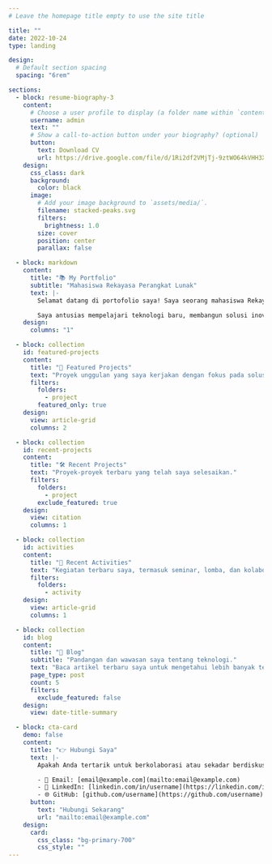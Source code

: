 ```yaml
---
# Leave the homepage title empty to use the site title

title: ""
date: 2022-10-24
type: landing

design:
  # Default section spacing
  spacing: "6rem"

sections:
  - block: resume-biography-3
    content:
      # Choose a user profile to display (a folder name within `content/authors/`)
      username: admin
      text: ""
      # Show a call-to-action button under your biography? (optional)
      button:
        text: Download CV
        url: https://drive.google.com/file/d/1Ri2df2VMjTj-9ztWO64kVHH3XQX4b4kp/view?usp=sharing
    design:
      css_class: dark
      background:
        color: black
      image:
        # Add your image background to `assets/media/`.
        filename: stacked-peaks.svg
        filters:
          brightness: 1.0
        size: cover
        position: center
        parallax: false

  - block: markdown
    content:
      title: "📚 My Portfolio"
      subtitle: "Mahasiswa Rekayasa Perangkat Lunak"
      text: |-
        Selamat datang di portofolio saya! Saya seorang mahasiswa Rekayasa Perangkat Lunak di ITESA Muhammadiyah. Saya memiliki minat mendalam dalam pengembangan perangkat lunak, web development, dan teknologi informasi.

        Saya antusias mempelajari teknologi baru, membangun solusi inovatif, dan berkolaborasi dalam proyek berdampak positif. Jangan ragu untuk menghubungi saya untuk diskusi atau peluang kerja sama! 😊
    design:
      columns: "1"

  - block: collection
    id: featured-projects
    content:
      title: "🎯 Featured Projects"
      text: "Proyek unggulan yang saya kerjakan dengan fokus pada solusi kreatif dan inovatif."
      filters:
        folders:
          - project
        featured_only: true
    design:
      view: article-grid
      columns: 2

  - block: collection
    id: recent-projects
    content:
      title: "🛠 Recent Projects"
      text: "Proyek-proyek terbaru yang telah saya selesaikan."
      filters:
        folders:
          - project
        exclude_featured: true
    design:
      view: citation
      columns: 1

  - block: collection
    id: activities
    content:
      title: "📅 Recent Activities"
      text: "Kegiatan terbaru saya, termasuk seminar, lomba, dan kolaborasi."
      filters:
        folders:
          - activity
    design:
      view: article-grid
      columns: 1

  - block: collection
    id: blog
    content:
      title: "📝 Blog"
      subtitle: "Pandangan dan wawasan saya tentang teknologi."
      text: "Baca artikel terbaru saya untuk mengetahui lebih banyak tentang pengalaman, tutorial, dan cerita menarik di dunia teknologi."
      page_type: post
      count: 5
      filters:
        exclude_featured: false
    design:
      view: date-title-summary

  - block: cta-card
    demo: false
    content:
      title: "👉 Hubungi Saya"
      text: |-
        Apakah Anda tertarik untuk berkolaborasi atau sekadar berdiskusi? Hubungi saya melalui:

        - 📧 Email: [email@example.com](mailto:email@example.com)
        - 💼 LinkedIn: [linkedin.com/in/username](https://linkedin.com/in/username)
        - 🌐 GitHub: [github.com/username](https://github.com/username)
      button:
        text: "Hubungi Sekarang"
        url: "mailto:email@example.com"
    design:
      card:
        css_class: "bg-primary-700"
        css_style: ""
---
```

